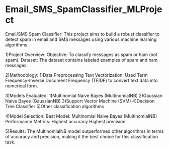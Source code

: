 # Email_SMS_SpamClassifier_MLProject
Email/SMS Spam Classifier:
This project aims to build a robust classifier to detect spam in email and SMS messages using various machine learning algorithms.

1)Project Overview:
Objective: To classify messages as spam or ham (not spam).
Dataset: The dataset contains labeled examples of spam and ham messages.

2)Methodology:
1)Data Preprocessing
Text Vectorization: Used Term Frequency-Inverse Document Frequency (TFIDF) to convert text data into numerical form.

3)Models Evaluated:
1)Multinomial Naive Bayes (MultinomialNB)
2)Gaussian Naive Bayes (GaussianNB)
3)Support Vector Machine (SVM)
4)Decision Tree Classifier
5)Other classification algorithms

4)Model Selection:
Best Model: Multinomial Naive Bayes (MultinomialNB)
Performance Metrics:
Highest accuracy
Highest precision

5)Results:
The MultinomialNB model outperformed other algorithms in terms of accuracy and precision, making it the best choice for this classification task.
